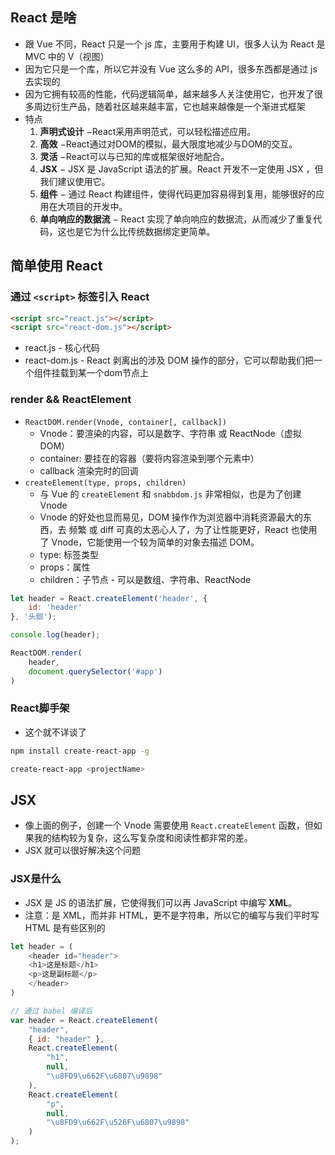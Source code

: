 ## React 是啥

+ 跟 Vue 不同，React 只是一个 js 库，主要用于构建 UI，很多人认为 React 是 MVC 中的 V（视图）
+ 因为它只是一个库，所以它并没有 Vue 这么多的 API，很多东西都是通过 js 去实现的
+ 因为它拥有较高的性能，代码逻辑简单，越来越多人关注使用它，也开发了很多周边衍生产品，随着社区越来越丰富，它也越来越像是一个渐进式框架
+ 特点
  1. **声明式设计** −React采用声明范式，可以轻松描述应用。
  2. **高效** −React通过对DOM的模拟，最大限度地减少与DOM的交互。
  3. **灵活** −React可以与已知的库或框架很好地配合。
  4. **JSX** − JSX 是 JavaScript 语法的扩展。React 开发不一定使用 JSX ，但我们建议使用它。
  5. **组件** − 通过 React 构建组件，使得代码更加容易得到复用，能够很好的应用在大项目的开发中。
  6. **单向响应的数据流** − React 实现了单向响应的数据流，从而减少了重复代码，这也是它为什么比传统数据绑定更简单。



## 简单使用 React

### 通过 `<script>` 标签引入 React

```html
<script src="react.js"></script>
<script src="react-dom.js"></script>
```

+ react.js - 核心代码
+ react-dom.js - React 剥离出的涉及 DOM 操作的部分，它可以帮助我们把一个组件挂载到某一个dom节点上



### render && ReactElement

+ `ReactDOM.render(Vnode, container[, callback])`
  + Vnode：要渲染的内容，可以是数字、字符串 或 ReactNode（虚拟DOM）
  + container: 要挂在的容器（要将内容渲染到哪个元素中）
  + callback 渲染完时的回调
+ `createElement(type, props, children)`
  + 与 Vue 的 `createElement` 和 `snabbdom.js` 非常相似，也是为了创建 Vnode
  + Vnode 的好处也显而易见，DOM 操作作为浏览器中消耗资源最大的东西，去 频繁 或 diff 可真的太恶心人了，为了让性能更好，React 也使用了 Vnode，它能使用一个较为简单的对象去描述 DOM。
  + type: 标签类型
  + props：属性
  + children：子节点 - 可以是数组、字符串、ReactNode

```javascript
let header = React.createElement('header', {
    id: 'header'
}, '头部');

console.log(header);

ReactDOM.render(
    header,
    document.querySelector('#app')
)
```



### React脚手架

+ 这个就不详谈了

```sh
npm install create-react-app -g

create-react-app <projectName>
```



## JSX

+ 像上面的例子，创建一个 Vnode 需要使用 `React.createElement` 函数，但如果我的结构较为复杂，这么写复杂度和阅读性都非常的差。
+ JSX 就可以很好解决这个问题



### JSX是什么

+ JSX 是 JS 的语法扩展，它使得我们可以再 JavaScript 中编写 **XML**。
+ 注意：是 XML，而并非 HTML，更不是字符串，所以它的编写与我们平时写 HTML 是有些区别的

```javascript
let header = (
    <header id="header">
    <h1>这是标题</h1>
    <p>这是副标题</p>
    </header>
)

// 通过 babel 编译后
var header = React.createElement(
    "header",
    { id: "header" },
    React.createElement(
        "h1",
        null,
        "\u8FD9\u662F\u6807\u9898"
    ),
    React.createElement(
        "p",
        null,
        "\u8FD9\u662F\u526F\u6807\u9898"
    )
);
```



